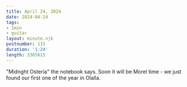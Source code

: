 ```yaml
---
title: April 24, 2024
date: 2024-04-24
tags:
- 1min
- guitar
layout: minute.njk
postnumber: 115
duration: '1:24'
length: 3365615
---
```

"Midnght Osteria" the notebook says. Soon it will be Morel time - we just found our first one of the year in Olalla.
